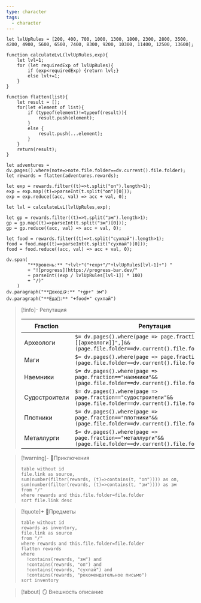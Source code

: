 ```yaml
---
type: character
tags:
  - character
---
```


```dataviewjs
let lvlUpRules = [200, 400, 700, 1000, 1300, 1800, 2300, 2800, 3500, 4200, 4900, 5600, 6500, 7400, 8300, 9200, 10300, 11400, 12500, 13600];

function calculateLvL(lvlUpRules,exp){
	let lvl=1;
	for (let requiredExp of lvlUpRules){
		if (exp<requiredExp) {return lvl;}
		else lvl+=1;
	}
}

function flatten(list){
	let result = [];
	for(let element of list){
		if (typeof(element)!=typeof(result)){
			result.push(element);
		}
		else {
			result.push(...element);
		}
	}
	return(result);
}

let adventures = dv.pages().where(note=>note.file.folder==dv.current().file.folder);
let rewards = flatten(adventures.rewards);

let exp = rewards.filter((t)=>t.split("оп").length>1);
exp = exp.map((t)=>parseInt(t.split("оп")[0]));
exp = exp.reduce((acc, val) => acc + val, 0);

let lvl = calculateLvL(lvlUpRules,exp);

let gp = rewards.filter((t)=>t.split("зм").length>1);
gp = gp.map((t)=>parseInt(t.split("зм")[0]));
gp = gp.reduce((acc, val) => acc + val, 0);

let food = rewards.filter((t)=>t.split("сухпай").length>1);
food = food.map((t)=>parseInt(t.split("сухпай")[0]));
food = food.reduce((acc, val) => acc + val, 0);

dv.span(
        "**Уровень:** "+lvl+"("+exp+"/"+lvlUpRules[lvl-1]+") "
        + "![progress](https://progress-bar.dev/"
        + parseInt((exp / lvlUpRules[lvl-1]) * 100)
        + "/)"
    )
dv.paragraph("**Доход🪙:** "+gp+" зм")
dv.paragraph("**Еда🍖:** "+food+" сухпай")
```

> [!info]- Репутация
> 
> | Fraction | Репутация | ✉️ |
> | ---- | ---- | ---- |
> | Археологи | `$= dv.pages().where(page => page.fraction==["[[археологи]]",]&& (page.file.folder==dv.current().file.folder)).length` |  |
> | Маги | `$= dv.pages().where(page => page.fraction=="маги"&& (page.file.folder==dv.current().file.folder)).length` |  |
> | Наемники | `$= dv.pages().where(page => page.fraction=="наемники"&& (page.file.folder==dv.current().file.folder)).length` |  |
> | Судостроители | `$= dv.pages().where(page => page.fraction=="судостроители"&& (page.file.folder==dv.current().file.folder)).length` |  |
> | Плотники | `$= dv.pages().where(page => page.fraction=="плотники"&& (page.file.folder==dv.current().file.folder)).length` |  |
> | Металлурги | `$= dv.pages().where(page => page.fraction=="металлурги"&& (page.file.folder==dv.current().file.folder)).length` |  |

> [!warning]- 📖Приключения
> ```dataview
> table without id
> file.link as source,
> sum(number(filter(rewards, (t)=>contains(t, "оп")))) as оп,
> sum(number(filter(rewards, (t)=>contains(t, "зм")))) as зм
> from "/"
> where rewards and this.file.folder=file.folder
> sort file.link desc
> ```

> [!quote]+ 🎒Предметы
> ```dataview
> table without id
> rewards as inventory,
> file.link as source
> from "/"
> where rewards and this.file.folder=file.folder
> flatten rewards
> where 
> 	!contains(rewards, "зм") and
> 	!contains(rewards, "оп") and
> 	!contains(rewards, "сухпай") and
> 	!contains(rewards, "рекомендательное письмо")
> sort inventory
> ```

> [!about] 🪞 Внешность
> описание


